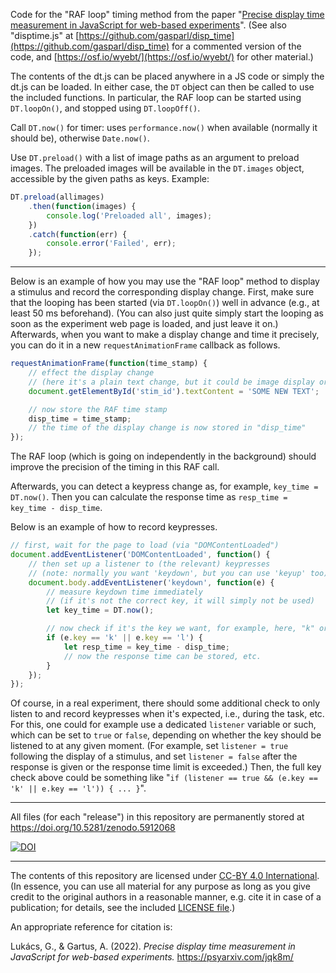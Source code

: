 Code for the "RAF loop" timing method from the paper "[Precise display time measurement in JavaScript for web-based experiments](https://psyarxiv.com/jqk8m/)". (See also "disptime.js" at [https://github.com/gasparl/disp_time](https://github.com/gasparl/disp_time) for a commented version of the code, and [https://osf.io/wyebt/](https://osf.io/wyebt/) for other material.)

The contents of the dt.js can be placed anywhere in a JS code or simply the dt.js can be loaded. In either case, the `DT` object can then be called to use the included functions. In particular, the RAF loop can be started using `DT.loopOn()`, and stopped using `DT.loopOff()`.

Call `DT.now()` for timer: uses `performance.now()` when available (normally it should be), otherwise `Date.now()`.

Use `DT.preload()` with a list of image paths as an argument to preload images. The preloaded images will be available in the `DT.images` object, accessible by the given paths as keys. Example:

```javascript
DT.preload(allimages)
    .then(function(images) {
        console.log('Preloaded all', images);
    })
    .catch(function(err) {
        console.error('Failed', err);
    });
```
---

Below is an example of how you may use the "RAF loop" method to display a stimulus and record the corresponding display change. First, make sure that the looping has been started (via `DT.loopOn()`) well in advance (e.g., at least 50 ms beforehand). (You can also just quite simply start the looping as soon as the experiment web page is loaded, and just leave it on.) Afterwards, when you want to make a display change and time it precisely, you can do it in a new `requestAnimationFrame` callback as follows.

```javascript
requestAnimationFrame(function(time_stamp) {
    // effect the display change
    // (here it's a plain text change, but it could be image display or whatever else)
    document.getElementById('stim_id').textContent = 'SOME NEW TEXT';

    // now store the RAF time stamp
    disp_time = time_stamp;
    // the time of the display change is now stored in "disp_time"
});
```

The RAF loop (which is going on independently in the background) should improve the precision of the timing in this RAF call.

Afterwards, you can detect a keypress change as, for example, `key_time = DT.now()`. Then you can calculate the response time as `resp_time = key_time - disp_time`.

Below is an example of how to record keypresses.

```javascript
// first, wait for the page to load (via "DOMContentLoaded")
document.addEventListener('DOMContentLoaded', function() {
    // then set up a listener to (the relevant) keypresses
    // (note: normally you want 'keydown', but you can use 'keyup' too)
    document.body.addEventListener('keydown', function(e) {
        // measure keydown time immediately
        // (if it's not the correct key, it will simply not be used)
        let key_time = DT.now();

        // now check if it's the key we want, for example, here, "k" or "l"
        if (e.key == 'k' || e.key == 'l') {
            let resp_time = key_time - disp_time;
            // now the response time can be stored, etc.
        }
    });
});
```

Of course, in a real experiment, there should some additional check to only listen to and record keypresses when it's expected, i.e., during the task, etc. For this, one could for example use a dedicated `listener` variable or such, which can be set to `true` or `false`, depending on whether the key should be listened to at any given moment. (For example, set `listener = true` following the display of a stimulus, and set `listener = false` after the response is given or the response time limit is exceeded.) Then, the full key check above could be something like "`if (listener == true && (e.key == 'k' || e.key == 'l')) { ... }`".

---


All files (for each "release") in this repository are permanently stored at https://doi.org/10.5281/zenodo.5912068

[![DOI](https://zenodo.org/badge/422760000.svg)](https://zenodo.org/badge/latestdoi/422760000)

---

The contents of this repository are licensed under [CC-BY 4.0 International](https://github.com/gasparl/dtjs/blob/master/LICENSE.md). (In essence, you can use all material for any purpose as long as you give credit to the original authors in a reasonable manner, e.g. cite it in case of a publication; for details, see the included [LICENSE file](https://github.com/gasparl/dtjs/blob/master/LICENSE.md).)

An appropriate reference for citation is:

Lukács, G., & Gartus, A. (2022). _Precise display time measurement in JavaScript for web-based experiments._ https://psyarxiv.com/jqk8m/
